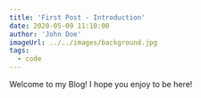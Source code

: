 ```yaml
---
title: 'First Post - Introduction'
date: 2020-05-09 11:10:00
author: 'John Doe'
imageUrl: ../../images/background.jpg
tags:
  - code
---
```


Welcome to my Blog! I hope you enjoy to be here!
